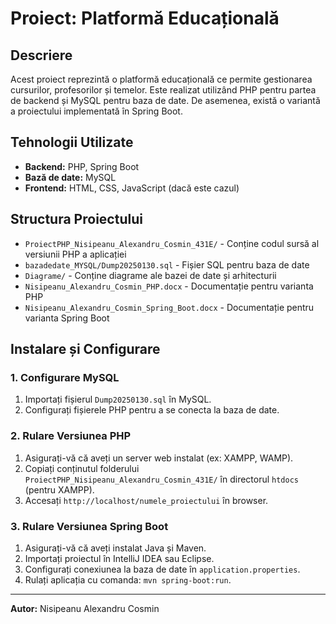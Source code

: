# Proiect: Platformă Educațională

## Descriere
Acest proiect reprezintă o platformă educațională ce permite gestionarea cursurilor, profesorilor și temelor. Este realizat utilizând PHP pentru partea de backend și MySQL pentru baza de date. De asemenea, există o variantă a proiectului implementată în Spring Boot.

## Tehnologii Utilizate
- **Backend:** PHP, Spring Boot
- **Bază de date:** MySQL
- **Frontend:** HTML, CSS, JavaScript (dacă este cazul)

## Structura Proiectului
- `ProiectPHP_Nisipeanu_Alexandru_Cosmin_431E/` - Conține codul sursă al versiunii PHP a aplicației
- `bazadedate_MYSQL/Dump20250130.sql` - Fișier SQL pentru baza de date
- `Diagrame/` - Conține diagrame ale bazei de date și arhitecturii
- `Nisipeanu_Alexandru_Cosmin_PHP.docx` - Documentație pentru varianta PHP
- `Nisipeanu_Alexandru_Cosmin_Spring_Boot.docx` - Documentație pentru varianta Spring Boot

## Instalare și Configurare
### 1. Configurare MySQL
1. Importați fișierul `Dump20250130.sql` în MySQL.
2. Configurați fișierele PHP pentru a se conecta la baza de date.

### 2. Rulare Versiunea PHP
1. Asigurați-vă că aveți un server web instalat (ex: XAMPP, WAMP).
2. Copiați conținutul folderului `ProiectPHP_Nisipeanu_Alexandru_Cosmin_431E/` în directorul `htdocs` (pentru XAMPP).
3. Accesați `http://localhost/numele_proiectului` în browser.

### 3. Rulare Versiunea Spring Boot
1. Asigurați-vă că aveți instalat Java și Maven.
2. Importați proiectul în IntelliJ IDEA sau Eclipse.
3. Configurați conexiunea la baza de date în `application.properties`.
4. Rulați aplicația cu comanda: `mvn spring-boot:run`.

---
**Autor:** Nisipeanu Alexandru Cosmin

